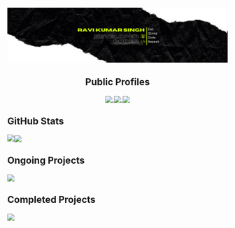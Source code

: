 <!-- ### Hi there 👋
 -->
<!--
**PsionicGeek/PsionicGeek** is a ✨ _special_ ✨ repository because its `README.md` (this file) appears on your GitHub profile.

Here are some ideas to get you started:

- 🔭 I’m currently working on ...
- 🌱 I’m currently learning ...
- 👯 I’m looking to collaborate on ...
- 🤔 I’m looking for help with ...
- 💬 Ask me about ...
- 📫 How to reach me: ...
- 😄 Pronouns: ...
- ⚡ Fun fact: ...
-->
[![PsionicGeek's GitHub Banner](./assets/GitHubHeader.png)](https://github.com/PsionicGeek)

<h2 align="center">Public Profiles</h2>

<p align="center" >
  <div align= "center">
    <a href="https://twitter.com/ravi_22092">
    <img align="center" src="https://img.shields.io/badge/Twitter-Profile-informational?style=flat&logo=twitter&logoColor=white&color=1CA2F1)" />
    </a>
     <a href="https://www.linkedin.com/in/ravi-kumar-singh-9aa08314b">
    <img align="center" src="https://img.shields.io/badge/LinkedIn-Profile-informational?style=flat&logo=linkedin&logoColor=white&color=0D76A8)" />	
       </a>
        <a href="mailto:rrkumar22092@gmail.com">
    <img align="center" src="https://img.shields.io/badge/Mail-Profile-green?tyle=flat&logo=gmail&logoColor=white&color=0D76A8)" />
          </a>
  </div>
</p>

<h2 align="left">GitHub Stats</h2>
<p align="left">
 <div align= "left">
 <img  align="left"src="https://github-readme-stats.vercel.app/api?username=PsionicGeek&show_icons=true&theme=dark&count_private=true" />
  
  
   <img align="center" src="https://github-readme-stats.vercel.app/api/top-langs/?username=PsionicGeek&langs_count=8&layout=compact&theme=dark" />
  </div>
</p>
 <div align="left">
    <h2 align="left">Ongoing Projects</h2>
  <a href="https://github.com/PsionicGeek/TempRecor">
    <img align="center" src="https://github-readme-stats.vercel.app/api/pin/?username=PsionicGeek&repo=TempRecor&layout=compact&theme=dark" />
  </a>
 </div>

<div align= "left">
	  <h2 align="left">Completed Projects</h2>
  <a href="https://github.com/PsionicGeek/JoinUs">
    <img align="center" src="https://github-readme-stats.vercel.app/api/pin/?username=PsionicGeek&repo=JoinUs&layout=compact&theme=dark" />	
  </a>
</div>




